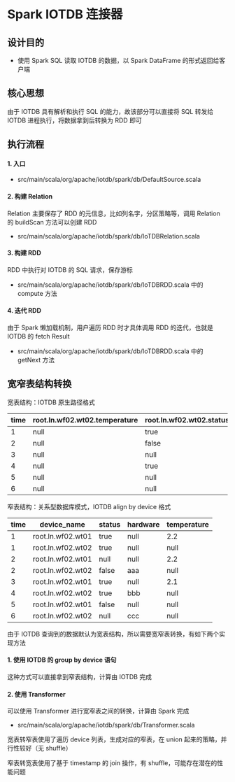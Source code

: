 <!--

    Licensed to the Apache Software Foundation (ASF) under one
    or more contributor license agreements.  See the NOTICE file
    distributed with this work for additional information
    regarding copyright ownership.  The ASF licenses this file
    to you under the Apache License, Version 2.0 (the
    "License"); you may not use this file except in compliance
    with the License.  You may obtain a copy of the License at

        http://www.apache.org/licenses/LICENSE-2.0

    Unless required by applicable law or agreed to in writing,
    software distributed under the License is distributed on an
    "AS IS" BASIS, WITHOUT WARRANTIES OR CONDITIONS OF ANY
    KIND, either express or implied.  See the License for the
    specific language governing permissions and limitations
    under the License.

-->

# Spark IOTDB 连接器

## 设计目的

* 使用 Spark SQL 读取 IOTDB 的数据，以 Spark DataFrame 的形式返回给客户端

## 核心思想
由于 IOTDB 具有解析和执行 SQL 的能力，故该部分可以直接将 SQL 转发给 IOTDB 进程执行，将数据拿到后转换为 RDD 即可

## 执行流程
#### 1. 入口

* src/main/scala/org/apache/iotdb/spark/db/DefaultSource.scala

#### 2. 构建 Relation
Relation 主要保存了 RDD 的元信息，比如列名字，分区策略等，调用 Relation 的 buildScan 方法可以创建 RDD

* src/main/scala/org/apache/iotdb/spark/db/IoTDBRelation.scala

#### 3. 构建 RDD
RDD 中执行对 IOTDB 的 SQL 请求，保存游标

* src/main/scala/org/apache/iotdb/spark/db/IoTDBRDD.scala 中的 compute 方法

#### 4. 迭代 RDD
由于 Spark 懒加载机制，用户遍历 RDD 时才具体调用 RDD 的迭代，也就是 IOTDB 的 fetch Result

* src/main/scala/org/apache/iotdb/spark/db/IoTDBRDD.scala 中的 getNext 方法

## 宽窄表结构转换
宽表结构：IOTDB 原生路径格式

| time | root.ln.wf02.wt02.temperature | root.ln.wf02.wt02.status | root.ln.wf02.wt02.hardware | root.ln.wf01.wt01.temperature | root.ln.wf01.wt01.status | root.ln.wf01.wt01.hardware |
|------|-------------------------------|--------------------------|----------------------------|-------------------------------|--------------------------|----------------------------|
|    1 | null                          | true                     | null                       | 2.2                           | true                     | null                       |
|    2 | null                          | false                    | aaa                        | 2.2                           | null                     | null                       |
|    3 | null                          | null                     | null                       | 2.1                           | true                     | null                       |
|    4 | null                          | true                     | bbb                        | null                          | null                     | null                       |
|    5 | null                          | null                     | null                       | null                          | false                    | null                       |
|    6 | null                          | null                     | ccc                        | null                          | null                     | null                       |

窄表结构：关系型数据库模式，IOTDB align by device 格式

| time | device_name                   | status                   | hardware                   | temperature |
|------|-------------------------------|--------------------------|----------------------------|-------------------------------|
|    1 | root.ln.wf02.wt01             | true                     | null                       | 2.2                           | 
|    1 | root.ln.wf02.wt02             | true                     | null                       | null                          | 
|    2 | root.ln.wf02.wt01             | null                     | null                       | 2.2                          |                 
|    2 | root.ln.wf02.wt02             | false                    | aaa                        | null                           |                   
|    3 | root.ln.wf02.wt01             | true                     | null                       | 2.1                           |                 
|    4 | root.ln.wf02.wt02             | true                     | bbb                        | null                          |                  
|    5 | root.ln.wf02.wt01             | false                    | null                       | null                          |                   
|    6 | root.ln.wf02.wt02             | null                     | ccc                        | null                          |                   

由于 IOTDB 查询到的数据默认为宽表结构，所以需要宽窄表转换，有如下两个实现方法

#### 1. 使用 IOTDB 的 group by device 语句
这种方式可以直接拿到窄表结构，计算由 IOTDB 完成

#### 2. 使用 Transformer
可以使用 Transformer 进行宽窄表之间的转换，计算由 Spark 完成

* src/main/scala/org/apache/iotdb/spark/db/Transformer.scala

宽表转窄表使用了遍历 device 列表，生成对应的窄表，在 union 起来的策略，并行性较好（无 shuffle）

窄表转宽表使用了基于 timestamp 的 join 操作，有 shuffle，可能存在潜在的性能问题